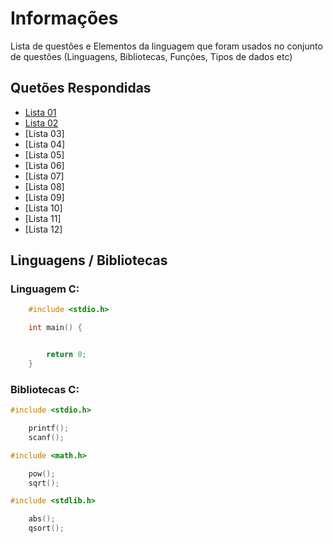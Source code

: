 
# Informações

Lista de questões e Elementos da linguagem que foram usados no conjunto de questões (Linguagens, Bibliotecas, Funções, Tipos de dados etc)

## Quetões Respondidas

* [Lista 01](https://github.com/alissonalbuquerque/URI-C_CPP/tree/master/iniciante/lista_01)
* [Lista 02](https://github.com/alissonalbuquerque/URI-C_CPP/tree/master/iniciante/lista_02)
* [Lista 03]
* [Lista 04]
* [Lista 05]
* [Lista 06]
* [Lista 07]
* [Lista 08]
* [Lista 09]
* [Lista 10]
* [Lista 11]
* [Lista 12]

## Linguagens / Bibliotecas

### Linguagem C:

```c
    #include <stdio.h>

    int main() {


        return 0;
    }
```

### Bibliotecas C:

```c
#include <stdio.h>

    printf();
    scanf();
```
```c
#include <math.h>

    pow();
    sqrt();
```
```c
#include <stdlib.h>

    abs();
    qsort();
```